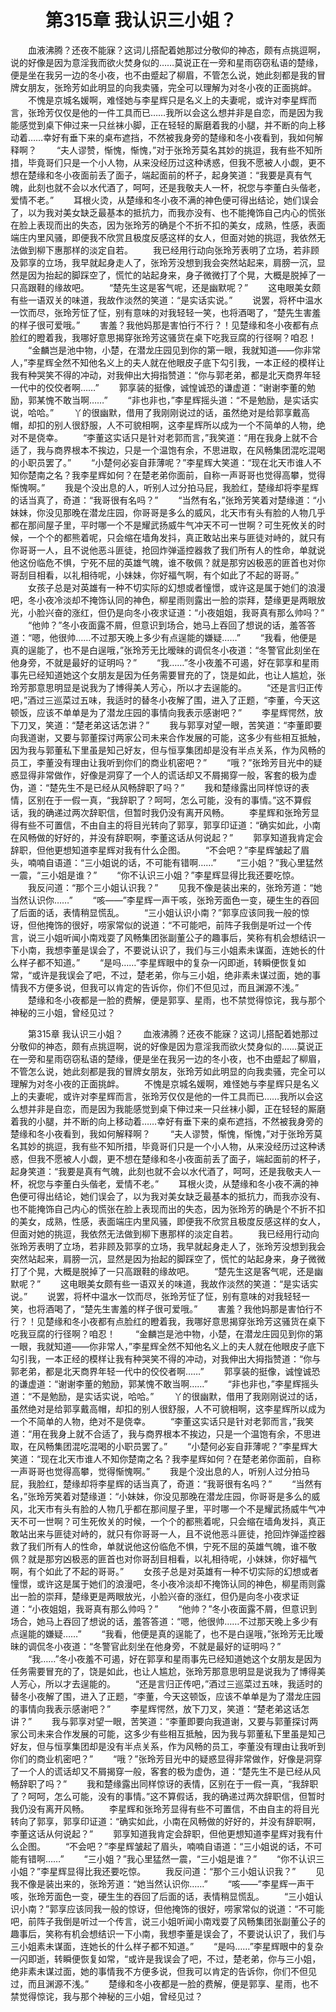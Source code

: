 # 　　第315章 我认识三小姐？
　　血液沸腾？还夜不能寐？这词儿搭配着她那过分敬仰的神态，颇有点挑逗啊，说的好像是因为意淫我而欲火焚身似的……莫说正在一旁和星雨窃窃私语的楚缘，便是坐在我另一边的冬小夜，也不由蹙起了柳眉，不管怎么说，她此刻都是我的冒牌女朋友，张玲芳如此明显的向我卖骚，完全可以理解为对冬小夜的正面挑衅。
　　不愧是京城名媛啊，难怪她与李星辉只是名义上的夫妻呢，或许对李星辉而言，张玲芳仅仅是他的一件工具而已……我所以会这么想并非是自恋，而是因为我能感觉到桌下伸过来一只丝袜小脚，正在轻轻的厮磨着我的小腿，并不断的向上移动着……幸好有垂下来的桌布遮挡，不然被我身旁的楚缘和冬小夜看到，我如何解释啊？
　　“夫人谬赞，惭愧，惭愧，”对于张玲芳莫名其妙的挑逗，我有些不知所措，毕竟哥们只是一个小人物，从来没经历过这种诱惑，但我不愿被人小觑，更不想在楚缘和冬小夜面前丢了面子，端起面前的杯子，起身笑道：“我要是真有气魄，此刻也就不会以水代酒了，呵呵，还是我敬夫人一杯，祝您与李董白头偕老，爱情不老。”
　　耳根火烫，从楚缘和冬小夜不满的神色便可得出结论，她们误会了，以为我对美女缺乏最基本的抵抗力，而我亦没有、也不能掩饰自己内心的慌张在脸上表现而出的失态，因为张玲芳的确是个不折不扣的美女，成熟，性感，表面端庄内里风骚，即便我不欣赏且极度反感这样的女人，但面对她的挑逗，我依然无法做到柳下惠那样的淡定自若。
　　我已经用行动向张玲芳表明了立场，若非顾及郭享的立场，我早就起身走人了，张玲芳没想到我会突然站起来，肩膀一沉，显然是因为抬起的脚踩空了，慌忙的站起身来，身子微微打了个晃，大概是脱掉了一只高跟鞋的缘故吧。
　　“楚先生这是客气呢，还是幽默呢？”
　　这电眼美女颇有些一语双关的味道，我故作淡然的笑道：“是实话实说。”
　　说罢，将杯中温水一饮而尽，张玲芳怔了怔，别有意味的对我轻轻一笑，也将酒喝了，“楚先生害羞的样子很可爱哦。”
　　害羞？我他妈那是害怕行不行？！见楚缘和冬小夜都有点脸红的瞪着我，我哪好意思揭穿张玲芳这骚货在桌下吃我豆腐的行径啊？咱忍！
　　“金麟岂是池中物，小楚，在潜龙庄园见到你的第一眼，我就知道——你非常人，”李星辉全然不知他名义上的夫人就在他眼皮子底下勾引我，一本正经的模样让我有种哭笑不得的冲动，对我伸出大拇指赞道：“你与郭老弟，都是北天商界年轻一代中的佼佼者啊……”
　　郭享装的挺像，诚惶诚恐的谦虚道：“谢谢李董的勉励，郭某愧不敢当啊……”
　　“非也非也，”李星辉摇头道：“不是勉励，是实话实说，哈哈。”
　　丫的很幽默，借用了我刚刚说过的话，虽然绝对是给郭享戴高帽，却扣的别人很舒服，人不可貌相啊，这李星辉所以成为一个不简单的人物，绝对不是侥幸。
　　“李董这实话只是针对老郭而言，”我笑道：“用在我身上就不合适了，我与商界根本不挨边，只是一个温饱有余，不思进取，在风畅集团混吃混喝的小职员罢了。”
　　“小楚何必妄自菲薄呢？”李星辉大笑道：“现在北天市谁人不知你楚南之名？我李星辉如何？在楚老弟你面前，自称一声哥哥也觉得高攀，觉得惭愧啊。”
　　我是个没出息的人，听别人过分拍马屁，我脸红，楚缘却将李星辉的话当真了，奇道：“我哥很有名吗？”
　　“当然有名，”张玲芳笑着对楚缘道：“小妹妹，你没见那晚在潜龙庄园，你哥哥是多么的威风，北天市有头有脸的人物几乎都在那间屋子里，平时哪一个不是耀武扬威牛气冲天不可一世啊？可生死攸关的时候，一个个的都熊着呢，只会缩在墙角发抖，真正敢站出来与匪徒对峙的，就只有你哥哥一人，且不说他恶斗匪徒，抢回炸弹遥控器救了我们所有人的性命，单就说他这份临危不惧，宁死不屈的英雄气魄，谁不敬佩？就是那穷凶极恶的匪首也对你哥刮目相看，以礼相待呢，小妹妹，你好福气啊，有个如此了不起的哥哥。”
　　女孩子总是对英雄有一种不切实际的幻想或者憧憬，或许这是属于她们的浪漫吧，冬小夜冷淡却不掩饰认同的神色，柳星雨则露出一脸的崇拜，楚缘更是两眼放光，小脸兴奋的涨红，但仍是向冬小夜求证道：“小夜姐姐，我哥真有那么帅吗？”
　　“他帅？”冬小夜面露不屑，但意识到场合，她马上吞回了想说的话，羞答答道：“嗯，他很帅……不过那天晚上多少有点逞能的嫌疑……”
　　“我看，他便是真的逞能了，也不是白逞哦，”张玲芳无比暧昧的调侃冬小夜道：“冬警官此刻坐在他身旁，不就是最好的证明吗？”
　　“我……”冬小夜羞不可遏，好在郭享和星雨事先已经知道她这个女朋友是因为任务需要冒充的了，饶是如此，也让人尴尬，张玲芳那意思明显是说我为了博得美人芳心，所以才去逞能的。
　　“还是言归正传吧，”酒过三巡菜过五味，我适时的替冬小夜解了围，进入了正题，“李董，今天这顿饭，应该不单单是为了潜龙庄园的事情向我表示感谢吧？”
　　李星辉愕然，放下刀叉，笑道：“楚老弟这话怎讲？”
　　我与郭享对望一眼，苦笑道：“李董即要向我道谢，又要与郭董探讨两家公司未来合作发展的可能，这多少有些相互抵触，因为我与郭董私下里虽是知己好友，但与恒享集团却是没有半点关系，作为风畅的员工，李董没有理由让我听到你们的商业机密吧？”
　　“哦？”张玲芳目光中的疑惑显得非常做作，好像是洞穿了一个人的谎话却又不屑揭穿一般，客套的极为虚伪，道：“楚先生不是已经从风畅辞职了吗？”
　　我和楚缘露出同样惊讶的表情，区别在于一假一真，“我辞职了？呵呵，怎么可能，没有的事情。”这不算假话，我的确递过两次辞职信，但暂时我仍没有离开风畅。
　　李星辉和张玲芳显得有些不可置信，不由自主的将目光转向了郭享，郭享印证道：“确实如此，小南在风畅做的好好的，并没有辞职啊，李董这话从何说起？”
　　郭享知道我肯定会辞职，但他更想知道李星辉对我有什么企图。
　　“不会吧？”李星辉皱起了眉头，喃喃自语道：“三小姐说的话，不可能有错啊……”
　　“三小姐？”我心里猛然一震，“三小姐是谁？”
　　“你不认识三小姐？”李星辉显得比我还要吃惊。
　　我反问道：“那个三小姐认识我？”
　　见我不像是装出来的，张玲芳道：“她当然认识你……”
　　“咳——”李星辉一声干咳，张玲芳面色一变，硬生生的吞回了后面的话，表情稍显慌乱。
　　“三小姐认识小南？”郭享应该同我一般的惊讶，但他掩饰的很好，唠家常似的说道：“不可能吧，前阵子我倒是听过一个传言，说三小姐听闻小南戏耍了风畅集团张副董公子的趣事后，笑称有机会想结识一下小南，我想李董是误会了，不要说认识了，我们与三小姐素未谋面，连她长的什么样子都不知道。”
　　“是吗……”李星辉眼中的复杂一闪即逝，转瞬便恢复如常，“或许是我误会了吧，不过，楚老弟，你与三小姐，绝非素未谋过面，她的事情我不方便多说，但我可以肯定的告诉你，你们不但见过，而且渊源不浅。”
　　楚缘和冬小夜都是一脸的费解，便是郭享、星雨，也不禁觉得惊诧，我与那个神秘的三小姐，曾经见过？

　　第315章 我认识三小姐？
　　血液沸腾？还夜不能寐？这词儿搭配着她那过分敬仰的神态，颇有点挑逗啊，说的好像是因为意淫我而欲火焚身似的……莫说正在一旁和星雨窃窃私语的楚缘，便是坐在我另一边的冬小夜，也不由蹙起了柳眉，不管怎么说，她此刻都是我的冒牌女朋友，张玲芳如此明显的向我卖骚，完全可以理解为对冬小夜的正面挑衅。
　　不愧是京城名媛啊，难怪她与李星辉只是名义上的夫妻呢，或许对李星辉而言，张玲芳仅仅是他的一件工具而已……我所以会这么想并非是自恋，而是因为我能感觉到桌下伸过来一只丝袜小脚，正在轻轻的厮磨着我的小腿，并不断的向上移动着……幸好有垂下来的桌布遮挡，不然被我身旁的楚缘和冬小夜看到，我如何解释啊？
　　“夫人谬赞，惭愧，惭愧，”对于张玲芳莫名其妙的挑逗，我有些不知所措，毕竟哥们只是一个小人物，从来没经历过这种诱惑，但我不愿被人小觑，更不想在楚缘和冬小夜面前丢了面子，端起面前的杯子，起身笑道：“我要是真有气魄，此刻也就不会以水代酒了，呵呵，还是我敬夫人一杯，祝您与李董白头偕老，爱情不老。”
　　耳根火烫，从楚缘和冬小夜不满的神色便可得出结论，她们误会了，以为我对美女缺乏最基本的抵抗力，而我亦没有、也不能掩饰自己内心的慌张在脸上表现而出的失态，因为张玲芳的确是个不折不扣的美女，成熟，性感，表面端庄内里风骚，即便我不欣赏且极度反感这样的女人，但面对她的挑逗，我依然无法做到柳下惠那样的淡定自若。
　　我已经用行动向张玲芳表明了立场，若非顾及郭享的立场，我早就起身走人了，张玲芳没想到我会突然站起来，肩膀一沉，显然是因为抬起的脚踩空了，慌忙的站起身来，身子微微打了个晃，大概是脱掉了一只高跟鞋的缘故吧。
　　“楚先生这是客气呢，还是幽默呢？”
　　这电眼美女颇有些一语双关的味道，我故作淡然的笑道：“是实话实说。”
　　说罢，将杯中温水一饮而尽，张玲芳怔了怔，别有意味的对我轻轻一笑，也将酒喝了，“楚先生害羞的样子很可爱哦。”
　　害羞？我他妈那是害怕行不行？！见楚缘和冬小夜都有点脸红的瞪着我，我哪好意思揭穿张玲芳这骚货在桌下吃我豆腐的行径啊？咱忍！
　　“金麟岂是池中物，小楚，在潜龙庄园见到你的第一眼，我就知道——你非常人，”李星辉全然不知他名义上的夫人就在他眼皮子底下勾引我，一本正经的模样让我有种哭笑不得的冲动，对我伸出大拇指赞道：“你与郭老弟，都是北天商界年轻一代中的佼佼者啊……”
　　郭享装的挺像，诚惶诚恐的谦虚道：“谢谢李董的勉励，郭某愧不敢当啊……”
　　“非也非也，”李星辉摇头道：“不是勉励，是实话实说，哈哈。”
　　丫的很幽默，借用了我刚刚说过的话，虽然绝对是给郭享戴高帽，却扣的别人很舒服，人不可貌相啊，这李星辉所以成为一个不简单的人物，绝对不是侥幸。
　　“李董这实话只是针对老郭而言，”我笑道：“用在我身上就不合适了，我与商界根本不挨边，只是一个温饱有余，不思进取，在风畅集团混吃混喝的小职员罢了。”
　　“小楚何必妄自菲薄呢？”李星辉大笑道：“现在北天市谁人不知你楚南之名？我李星辉如何？在楚老弟你面前，自称一声哥哥也觉得高攀，觉得惭愧啊。”
　　我是个没出息的人，听别人过分拍马屁，我脸红，楚缘却将李星辉的话当真了，奇道：“我哥很有名吗？”
　　“当然有名，”张玲芳笑着对楚缘道：“小妹妹，你没见那晚在潜龙庄园，你哥哥是多么的威风，北天市有头有脸的人物几乎都在那间屋子里，平时哪一个不是耀武扬威牛气冲天不可一世啊？可生死攸关的时候，一个个的都熊着呢，只会缩在墙角发抖，真正敢站出来与匪徒对峙的，就只有你哥哥一人，且不说他恶斗匪徒，抢回炸弹遥控器救了我们所有人的性命，单就说他这份临危不惧，宁死不屈的英雄气魄，谁不敬佩？就是那穷凶极恶的匪首也对你哥刮目相看，以礼相待呢，小妹妹，你好福气啊，有个如此了不起的哥哥。”
　　女孩子总是对英雄有一种不切实际的幻想或者憧憬，或许这是属于她们的浪漫吧，冬小夜冷淡却不掩饰认同的神色，柳星雨则露出一脸的崇拜，楚缘更是两眼放光，小脸兴奋的涨红，但仍是向冬小夜求证道：“小夜姐姐，我哥真有那么帅吗？”
　　“他帅？”冬小夜面露不屑，但意识到场合，她马上吞回了想说的话，羞答答道：“嗯，他很帅……不过那天晚上多少有点逞能的嫌疑……”
　　“我看，他便是真的逞能了，也不是白逞哦，”张玲芳无比暧昧的调侃冬小夜道：“冬警官此刻坐在他身旁，不就是最好的证明吗？”
　　“我……”冬小夜羞不可遏，好在郭享和星雨事先已经知道她这个女朋友是因为任务需要冒充的了，饶是如此，也让人尴尬，张玲芳那意思明显是说我为了博得美人芳心，所以才去逞能的。
　　“还是言归正传吧，”酒过三巡菜过五味，我适时的替冬小夜解了围，进入了正题，“李董，今天这顿饭，应该不单单是为了潜龙庄园的事情向我表示感谢吧？”
　　李星辉愕然，放下刀叉，笑道：“楚老弟这话怎讲？”
　　我与郭享对望一眼，苦笑道：“李董即要向我道谢，又要与郭董探讨两家公司未来合作发展的可能，这多少有些相互抵触，因为我与郭董私下里虽是知己好友，但与恒享集团却是没有半点关系，作为风畅的员工，李董没有理由让我听到你们的商业机密吧？”
　　“哦？”张玲芳目光中的疑惑显得非常做作，好像是洞穿了一个人的谎话却又不屑揭穿一般，客套的极为虚伪，道：“楚先生不是已经从风畅辞职了吗？”
　　我和楚缘露出同样惊讶的表情，区别在于一假一真，“我辞职了？呵呵，怎么可能，没有的事情。”这不算假话，我的确递过两次辞职信，但暂时我仍没有离开风畅。
　　李星辉和张玲芳显得有些不可置信，不由自主的将目光转向了郭享，郭享印证道：“确实如此，小南在风畅做的好好的，并没有辞职啊，李董这话从何说起？”
　　郭享知道我肯定会辞职，但他更想知道李星辉对我有什么企图。
　　“不会吧？”李星辉皱起了眉头，喃喃自语道：“三小姐说的话，不可能有错啊……”
　　“三小姐？”我心里猛然一震，“三小姐是谁？”
　　“你不认识三小姐？”李星辉显得比我还要吃惊。
　　我反问道：“那个三小姐认识我？”
　　见我不像是装出来的，张玲芳道：“她当然认识你……”
　　“咳——”李星辉一声干咳，张玲芳面色一变，硬生生的吞回了后面的话，表情稍显慌乱。
　　“三小姐认识小南？”郭享应该同我一般的惊讶，但他掩饰的很好，唠家常似的说道：“不可能吧，前阵子我倒是听过一个传言，说三小姐听闻小南戏耍了风畅集团张副董公子的趣事后，笑称有机会想结识一下小南，我想李董是误会了，不要说认识了，我们与三小姐素未谋面，连她长的什么样子都不知道。”
　　“是吗……”李星辉眼中的复杂一闪即逝，转瞬便恢复如常，“或许是我误会了吧，不过，楚老弟，你与三小姐，绝非素未谋过面，她的事情我不方便多说，但我可以肯定的告诉你，你们不但见过，而且渊源不浅。”
　　楚缘和冬小夜都是一脸的费解，便是郭享、星雨，也不禁觉得惊诧，我与那个神秘的三小姐，曾经见过？
